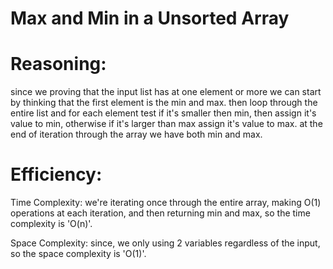 # Max and Min in a Unsorted Array

# Reasoning:

since we proving that the input list has at one element or more we can start by thinking that the first element is the min and max.
then loop through the entire list and for each element test if it's smaller then min, then assign it's value to min, otherwise if it's larger than max assign it's value to max.
at the end of iteration through the array we have both min and  max.

# Efficiency:

Time Complexity: we're iterating once through the entire array, making O(1) operations at each iteration, and then returning min and max,
  so the time complexity is 'O(n)'.

Space Complexity: since, we only using 2 variables regardless of the input, so the space complexity is 'O(1)'.
